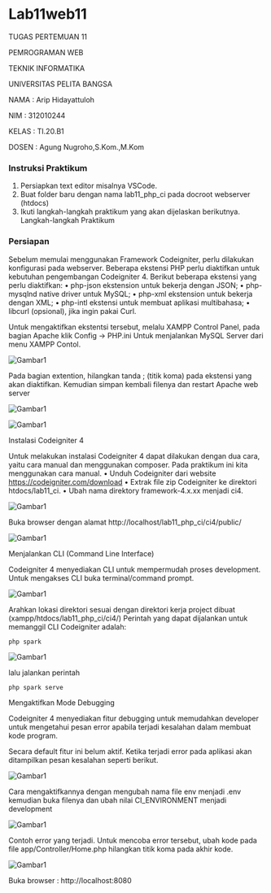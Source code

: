 # Lab11web11

TUGAS PERTEMUAN 11

PEMROGRAMAN WEB

TEKNIK INFORMATIKA

UNIVERSITAS PELITA BANGSA

NAMA : Arip Hidayattuloh

NIM : 312010244

KELAS : TI.20.B1

DOSEN : Agung Nugroho,S.Kom.,M.Kom

### Instruksi Praktikum

1. Persiapkan text editor misalnya VSCode.
2. Buat folder baru dengan nama lab11_php_ci pada docroot webserver (htdocs)
3. Ikuti langkah-langkah praktikum yang akan dijelaskan berikutnya.
Langkah-langkah Praktikum

### Persiapan
Sebelum memulai menggunakan Framework Codeigniter, perlu dilakukan konfigurasi pada webserver. Beberapa ekstensi PHP perlu diaktifkan untuk kebutuhan pengembangan Codeigniter 4. Berikut beberapa ekstensi yang perlu diaktifkan: • php-json ekstension untuk bekerja dengan JSON; • php-mysqlnd native driver untuk MySQL; • php-xml ekstension untuk bekerja dengan XML; • php-intl ekstensi untuk membuat aplikasi multibahasa; • libcurl (opsional), jika ingin pakai Curl.

Untuk mengaktifkan ekstentsi tersebut, melalu XAMPP Control Panel, pada bagian Apache klik Config -> PHP.ini Untuk menjalankan MySQL Server dari menu XAMPP Contol.

![Gambar1](screenshot/ss1.png)

Pada bagian extention, hilangkan tanda ; (titik koma) pada ekstensi yang akan diaktifkan. Kemudian simpan kembali filenya dan restart Apache web server

![Gambar1](screenshot/ss2.png)

![Gambar1](screenshot/ss3.png)

Instalasi Codeigniter 4

Untuk melakukan instalasi Codeigniter 4 dapat dilakukan dengan dua cara, yaitu cara manual dan menggunakan composer. Pada praktikum ini kita menggunakan cara manual.
• Unduh Codeigniter dari website https://codeigniter.com/download
• Extrak file zip Codeigniter ke direktori htdocs/lab11_ci.
• Ubah nama direktory framework-4.x.xx menjadi ci4.

![Gambar1](screenshot/ss4.png)

Buka browser dengan alamat http://localhost/lab11_php_ci/ci4/public/

![Gambar1](screenshot/ss5.png)

Menjalankan CLI (Command Line Interface)

Codeigniter 4 menyediakan CLI untuk mempermudah proses development. Untuk mengakses CLI buka terminal/command prompt.

![Gambar1](screenshot/ss6.png)

Arahkan lokasi direktori sesuai dengan direktori kerja project dibuat (xampp/htdocs/lab11_php_ci/ci4/) Perintah yang dapat dijalankan untuk memanggil CLI Codeigniter adalah:

```
php spark
```
![Gambar1](screenshot/ss7.png)

lalu jalankan perintah

```
php spark serve
```
Mengaktifkan Mode Debugging

Codeigniter 4 menyediakan fitur debugging untuk memudahkan developer untuk mengetahui pesan error apabila terjadi kesalahan dalam membuat kode program.

Secara default fitur ini belum aktif. Ketika terjadi error pada aplikasi akan ditampilkan pesan kesalahan seperti berikut.

![Gambar1](screenshot/ss8.png)

Cara mengaktifkannya dengan mengubah nama file env menjadi .env kemudian buka filenya dan ubah nilai CI_ENVIRONMENT menjadi development

![Gambar1](screenshot/ss9.png)

Contoh error yang terjadi. Untuk mencoba error tersebut, ubah kode pada file app/Controller/Home.php hilangkan titik koma pada akhir kode.

![Gambar1](screenshot/ss10.png)

Buka browser : http://localhost:8080

